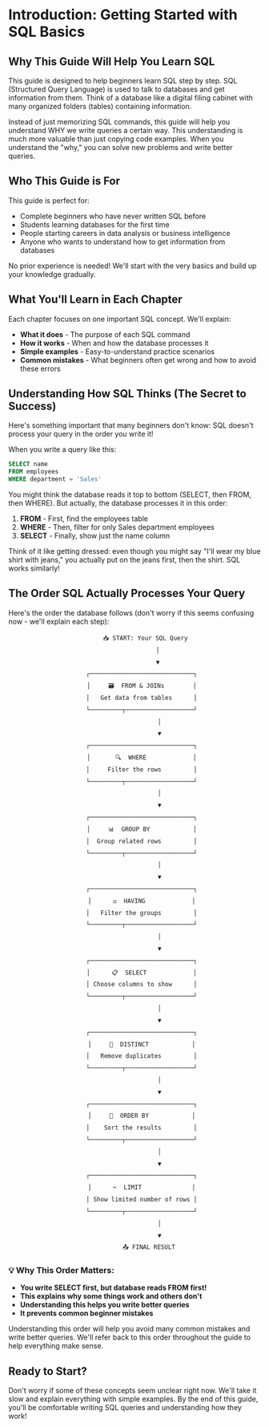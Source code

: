 # Introduction: Getting Started with SQL Basics

## Why This Guide Will Help You Learn SQL

This guide is designed to help beginners learn SQL step by step. SQL (Structured Query Language) is used to talk to databases and get information from them. Think of a database like a digital filing cabinet with many organized folders (tables) containing information.

Instead of just memorizing SQL commands, this guide will help you understand WHY we write queries a certain way. This understanding is much more valuable than just copying code examples. When you understand the "why," you can solve new problems and write better queries.

## Who This Guide is For

This guide is perfect for:
- Complete beginners who have never written SQL before
- Students learning databases for the first time
- People starting careers in data analysis or business intelligence
- Anyone who wants to understand how to get information from databases

No prior experience is needed! We'll start with the very basics and build up your knowledge gradually.

## What You'll Learn in Each Chapter

Each chapter focuses on one important SQL concept. We'll explain:
- **What it does** - The purpose of each SQL command
- **How it works** - When and how the database processes it
- **Simple examples** - Easy-to-understand practice scenarios
- **Common mistakes** - What beginners often get wrong and how to avoid these errors

## Understanding How SQL Thinks (The Secret to Success)

Here's something important that many beginners don't know: SQL doesn't process your query in the order you write it!

When you write a query like this:
```sql
SELECT name 
FROM employees 
WHERE department = 'Sales'
```

You might think the database reads it top to bottom (SELECT, then FROM, then WHERE). But actually, the database processes it in this order:
1. **FROM** - First, find the employees table
2. **WHERE** - Then, filter for only Sales department employees  
3. **SELECT** - Finally, show just the name column

Think of it like getting dressed: even though you might say "I'll wear my blue shirt with jeans," you actually put on the jeans first, then the shirt. SQL works similarly!

## The Order SQL Actually Processes Your Query

Here's the order the database follows (don't worry if this seems confusing now - we'll explain each step):

<div style="text-align: center; font-family: monospace; line-height: 2;">

```
      📥 START: Your SQL Query
             │
             ▼
    ┌─────────────────────────────┐
    │     🗃️  FROM & JOINs        │
    │   Get data from tables      │
    └─────────┬───────────────────┘
              │
              ▼
    ┌─────────────────────────────┐
    │       🔍  WHERE             │
    │     Filter the rows         │
    └─────────┬───────────────────┘
              │
              ▼
    ┌─────────────────────────────┐
    │     📊  GROUP BY            │
    │  Group related rows         │
    └─────────┬───────────────────┘
              │
              ▼
    ┌─────────────────────────────┐
    │      ⚖️  HAVING             │
    │   Filter the groups         │
    └─────────┬───────────────────┘
              │
              ▼
    ┌─────────────────────────────┐
    │      📋  SELECT             │
    │ Choose columns to show      │
    └─────────┬───────────────────┘
              │
              ▼
    ┌─────────────────────────────┐
    │     🎯  DISTINCT            │
    │   Remove duplicates         │
    └─────────┬───────────────────┘
              │
              ▼
    ┌─────────────────────────────┐
    │     📶  ORDER BY            │
    │    Sort the results         │
    └─────────┬───────────────────┘
              │
              ▼
    ┌─────────────────────────────┐
    │      ✂️  LIMIT              │
    │ Show limited number of rows │
    └─────────┬───────────────────┘
              │
              ▼
        📤 FINAL RESULT
```

</div>

### 💡 Why This Order Matters:
- **You write SELECT first, but database reads FROM first!**
- **This explains why some things work and others don't**
- **Understanding this helps you write better queries**
- **It prevents common beginner mistakes**

Understanding this order will help you avoid many common mistakes and write better queries. We'll refer back to this order throughout the guide to help everything make sense.

## Ready to Start?

Don't worry if some of these concepts seem unclear right now. We'll take it slow and explain everything with simple examples. By the end of this guide, you'll be comfortable writing SQL queries and understanding how they work! 